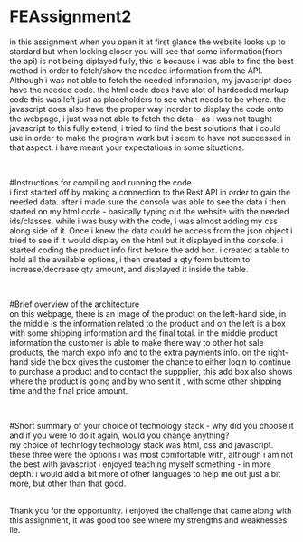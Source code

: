 # FEAssignment2
in this assignment when you open it at first glance the website looks up to stardard but when looking closer you will see that some information(from the api) is not being diplayed fully, this is because i was able to find the best method in order to fetch/show the needed information from the API. Although i was not able to fetch the needed information, my javascript does have the needed code. the html code does have alot of hardcoded markup code this was left just as placeholders to see what needs to be where. the javascript does also have the proper way inorder to display the code onto the webpage, i just was not able to fetch the data - as i was not taught javascript to this fully extend, i tried to find the best solutions that i could use in order to make the program work but i seem to have not successed in that aspect. i have meant your expectations in some situations.

<br>

#Instructions for compiling and running the code <br>
i first started off by making a connection to the Rest API in order to gain the needed data. after i made sure the console was able to see the data i then started on my html code - basically typing out the website with the needed ids/classes. while i was busy with the code, i was almost adding my css along side of it. Once i knew the data could be access from the json object i tried to see if it would display on the html but it displayed in the console. i started coding the product info first before the add box. i created a table to hold all the available options, i then created a qty form buttom to increase/decrease qty amount, and displayed it inside the table. 

<br>

#Brief overview of the architecture <br>
on this webpage, there is an image of the product on the left-hand side, in the middle is the information related to the product and on the left is a box with some shipping information and the final total. in the middle product information the customer is able to make there way to other hot sale products, the march expo info and to the extra payments info. on the right-hand side the box gives the customer the chance to either login to continue to purchase a product and to contact the suppplier, this add box also shows where the product is going and by who sent it , with some other shipping time and the final price amount.

<br>

#Short summary of your choice of technology stack - why did you choose it and if you were to do it again, would you change anything?<br>
my choice of technlogy technology stack was html, css and javascript. these three were the options i was most comfortable with, although i am not the best with javascript i enjoyed teaching myself something - in more depth. i would add a bit more of other languages to help me out just a bit more, but other than that good.

<br>
Thank you for the opportunity. i enjoyed the challenge that came along with this assignment, it was good too see where my strengths and weaknesses lie.
